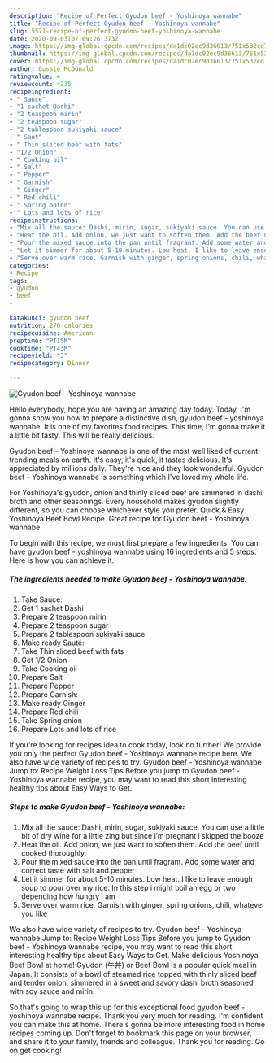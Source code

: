 ```yaml
---
description: "Recipe of Perfect Gyudon beef - Yoshinoya wannabe"
title: "Recipe of Perfect Gyudon beef - Yoshinoya wannabe"
slug: 5571-recipe-of-perfect-gyudon-beef-yoshinoya-wannabe
date: 2020-09-03T07:09:26.373Z
image: https://img-global.cpcdn.com/recipes/da1dc02ec9d36613/751x532cq70/gyudon-beef-yoshinoya-wannabe-recipe-main-photo.jpg
thumbnail: https://img-global.cpcdn.com/recipes/da1dc02ec9d36613/751x532cq70/gyudon-beef-yoshinoya-wannabe-recipe-main-photo.jpg
cover: https://img-global.cpcdn.com/recipes/da1dc02ec9d36613/751x532cq70/gyudon-beef-yoshinoya-wannabe-recipe-main-photo.jpg
author: Gussie McDonald
ratingvalue: 4
reviewcount: 4235
recipeingredient:
- " Sauce"
- "1 sachet Dashi"
- "2 teaspoon mirin"
- "2 teaspoon sugar"
- "2 tablespoon sukiyaki sauce"
- " Saut"
- " Thin sliced beef with fats"
- "1/2 Onion"
- " Cooking oil"
- " Salt"
- " Pepper"
- " Garnish"
- " Ginger"
- " Red chili"
- " Spring onion"
- " Lots and lots of rice"
recipeinstructions:
- "Mix all the sauce: Dashi, mirin, sugar, sukiyaki sauce. You can use a little bit of dry wine for a little zing but since i’m pregnant i skipped the booze"
- "Heat the oil. Add onion, we just want to soften them. Add the beef until cooked thoroughly."
- "Pour the mixed sauce into the pan until fragrant. Add some water and correct taste with salt and pepper"
- "Let it simmer for about 5-10 minutes. Low heat. I like to leave enough soup to pour over my rice. In this step i might boil an egg or two depending how hungry i am"
- "Serve over warm rice. Garnish with ginger, spring onions, chili, whatever you like"
categories:
- Recipe
tags:
- gyudon
- beef
- 

katakunci: gyudon beef  
nutrition: 270 calories
recipecuisine: American
preptime: "PT15M"
cooktime: "PT43M"
recipeyield: "3"
recipecategory: Dinner

---
```



![Gyudon beef - Yoshinoya wannabe](https://img-global.cpcdn.com/recipes/da1dc02ec9d36613/751x532cq70/gyudon-beef-yoshinoya-wannabe-recipe-main-photo.jpg)

Hello everybody, hope you are having an amazing day today. Today, I'm gonna show you how to prepare a distinctive dish, gyudon beef - yoshinoya wannabe. It is one of my favorites food recipes. This time, I'm gonna make it a little bit tasty. This will be really delicious.

Gyudon beef - Yoshinoya wannabe is one of the most well liked of current trending meals on earth. It's easy, it's quick, it tastes delicious. It's appreciated by millions daily. They're nice and they look wonderful. Gyudon beef - Yoshinoya wannabe is something which I've loved my whole life.

For Yoshinoya&#39;s gyudon, onion and thinly sliced beef are simmered in dashi broth and other seasonings. Every household makes gyudon slightly different, so you can choose whichever style you prefer. Quick &amp; Easy Yoshinoya Beef Bowl Recipe. Great recipe for Gyudon beef - Yoshinoya wannabe.


To begin with this recipe, we must first prepare a few ingredients. You can have gyudon beef - yoshinoya wannabe using 16 ingredients and 5 steps. Here is how you can achieve it.

<!--inarticleads1-->

##### The ingredients needed to make Gyudon beef - Yoshinoya wannabe:

1. Take  Sauce:
1. Get 1 sachet Dashi
1. Prepare 2 teaspoon mirin
1. Prepare 2 teaspoon sugar
1. Prepare 2 tablespoon sukiyaki sauce
1. Make ready  Sauté:
1. Take  Thin sliced beef with fats
1. Get 1/2 Onion
1. Take  Cooking oil
1. Prepare  Salt
1. Prepare  Pepper
1. Prepare  Garnish:
1. Make ready  Ginger
1. Prepare  Red chili
1. Take  Spring onion
1. Prepare  Lots and lots of rice


If you&#39;re looking for recipes idea to cook today, look no further! We provide you only the perfect Gyudon beef - Yoshinoya wannabe recipe here. We also have wide variety of recipes to try. Gyudon beef - Yoshinoya wannabe Jump to: Recipe Weight Loss Tips Before you jump to Gyudon beef - Yoshinoya wannabe recipe, you may want to read this short interesting healthy tips about Easy Ways to Get. 

<!--inarticleads2-->

##### Steps to make Gyudon beef - Yoshinoya wannabe:

1. Mix all the sauce: Dashi, mirin, sugar, sukiyaki sauce. You can use a little bit of dry wine for a little zing but since i’m pregnant i skipped the booze
1. Heat the oil. Add onion, we just want to soften them. Add the beef until cooked thoroughly.
1. Pour the mixed sauce into the pan until fragrant. Add some water and correct taste with salt and pepper
1. Let it simmer for about 5-10 minutes. Low heat. I like to leave enough soup to pour over my rice. In this step i might boil an egg or two depending how hungry i am
1. Serve over warm rice. Garnish with ginger, spring onions, chili, whatever you like


We also have wide variety of recipes to try. Gyudon beef - Yoshinoya wannabe Jump to: Recipe Weight Loss Tips Before you jump to Gyudon beef - Yoshinoya wannabe recipe, you may want to read this short interesting healthy tips about Easy Ways to Get. Make delicious Yoshinoya Beef Bowl at home! Gyudon (牛丼) or Beef Bowl is a popular quick meal in Japan. It consists of a bowl of steamed rice topped with thinly sliced beef and tender onion, simmered in a sweet and savory dashi broth seasoned with soy sauce and mirin. 

So that's going to wrap this up for this exceptional food gyudon beef - yoshinoya wannabe recipe. Thank you very much for reading. I'm confident you can make this at home. There's gonna be more interesting food in home recipes coming up. Don't forget to bookmark this page on your browser, and share it to your family, friends and colleague. Thank you for reading. Go on get cooking!
